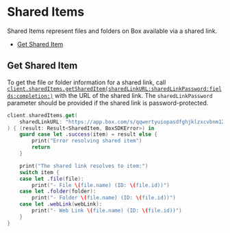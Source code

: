 Shared Items
============

Shared Items represent files and folders on Box available via a shared link.

<!-- START doctoc generated TOC please keep comment here to allow auto update -->
<!-- DON'T EDIT THIS SECTION, INSTEAD RE-RUN doctoc TO UPDATE -->


- [Get Shared Item](#get-shared-item)

<!-- END doctoc generated TOC please keep comment here to allow auto update -->

Get Shared Item
---------------

To get the file or folder information for a shared link, call
[`client.sharedItems.getSharedItem(sharedLinkURL:sharedLinkPassword:fields:completion:)`][get-shared-item]
with the URL of the shared link. The `sharedLinkPassword` parameter should be provided if the shared link is
password-protected.

```swift
client.sharedItems.get(
    sharedLinkURL: "https://app.box.com/s/qqwertyuiopasdfghjklzxcvbnm123456"
) { (result: Result<SharedItem, BoxSDKError>) in
    guard case let .success(item) = result else {
        print("Error resolving shared item")
        return
    }

    print("The shared link resolves to item:")
    switch item {
    case let .file(file):
        print("- File \(file.name) (ID: \(file.id))")
    case let .folder(folder):
        print("- Folder \(file.name) (ID: \(file.id))")
    case let .webLink(webLink):
        print("- Web Link \(file.name) (ID: \(file.id))")
    }
}
```

[get-shared-item]: http://opensource.box.com/box-ios-sdk/Classes/SharedItemsModule.html#/s:6BoxSDK17SharedItemsModuleC3get13sharedLinkURL0gH8Password6fields10completionySS_SSSgSaySSGSgys6ResultOyAA0C4ItemCAA0A8SDKErrorCGctF